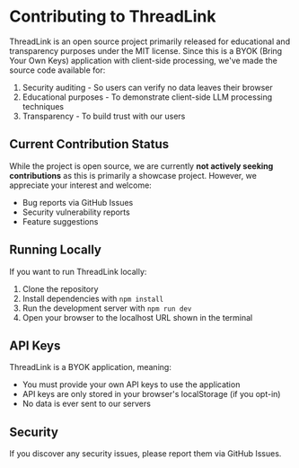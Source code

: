 # Contributing to ThreadLink

ThreadLink is an open source project primarily released for educational and transparency purposes under the MIT license. Since this is a BYOK (Bring Your Own Keys) application with client-side processing, we've made the source code available for:

1. Security auditing - So users can verify no data leaves their browser
2. Educational purposes - To demonstrate client-side LLM processing techniques  
3. Transparency - To build trust with our users

## Current Contribution Status

While the project is open source, we are currently **not actively seeking contributions** as this is primarily a showcase project. However, we appreciate your interest and welcome:

- Bug reports via GitHub Issues
- Security vulnerability reports
- Feature suggestions

## Running Locally

If you want to run ThreadLink locally:

1. Clone the repository
2. Install dependencies with `npm install`
3. Run the development server with `npm run dev`
4. Open your browser to the localhost URL shown in the terminal

## API Keys

ThreadLink is a BYOK application, meaning:
- You must provide your own API keys to use the application
- API keys are only stored in your browser's localStorage (if you opt-in)
- No data is ever sent to our servers

## Security

If you discover any security issues, please report them via GitHub Issues.
